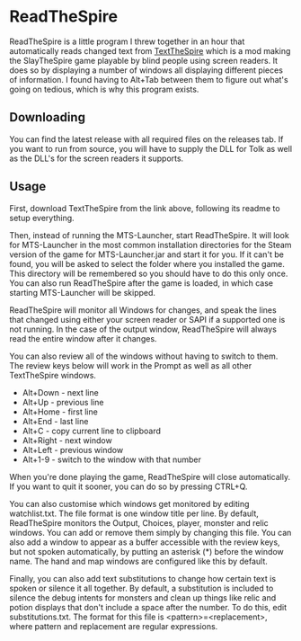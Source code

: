 # ReadTheSpire

ReadTheSpire is a little program I threw together in an hour that automatically reads changed text from [TextTheSpire](https://github.com/Wensber/TextTheSpire) which is a mod making the SlayTheSpire game playable by blind people using screen readers. It does so by displaying a number of windows all displaying different pieces of information. I found having to Alt+Tab between them to figure out what's going on tedious, which is why this program exists.
## Downloading

You can find the latest release with all required files on the releases tab. If you want to run from source, you will have to supply the DLL for Tolk as well as the DLL's for the screen readers it supports.

## Usage

First, download TextTheSpire from the link above, following its readme to setup everything.

Then, instead of running the MTS-Launcher, start ReadTheSpire. It will look for MTS-Launcher in the most common installation directories for the Steam version of the game for MTS-Launcher.jar and start it for you. If it can't be found, you will be asked to select the folder where you installed the game. This directory will be remembered so you should have to do this only once. You can also run ReadTheSpire after the game is loaded, in which case starting MTS-Launcher will be skipped.

ReadTheSpire will monitor all Windows for changes, and speak the lines that changed using either your screen reader or SAPI if a supported one is not running. In the case of the output window, ReadTheSpire will always read the entire window after it changes.

You can also review all of the windows without having to switch to them. The review keys below will work in the Prompt as well as all other TextTheSpire windows.

- Alt+Down - next line
- Alt+Up - previous line
- Alt+Home - first line
- Alt+End - last line
- Alt+C - copy current line to clipboard
- Alt+Right - next window
- Alt+Left - previous window
- Alt+1-9 - switch to the window with that number

When you're done playing the game, ReadTheSpire will close automatically. If you want to quit it sooner, you can do so by pressing CTRL+Q.

You can also customise which windows get monitored by editing watchlist.txt. The file format is one window title per line. By default, ReadTheSpire monitors the Output, Choices, player, monster and relic windows. You can add or remove them simply by changing this file. You can also add a window to appear as a buffer accessible with the review keys, but not spoken automatically, by putting an asterisk (*) before the window name. The hand and map windows are configured like this by default.

Finally, you can also add text substitutions to change how certain text is spoken or silence it all together. By default, a substitution is included to silence the debug intents for monsters and clean up things like relic and potion displays that don't include a space after the number. 
To do this, edit substitutions.txt. The format for this file is \<pattern\>=\<replacement\>, where pattern and replacement are regular expressions.
